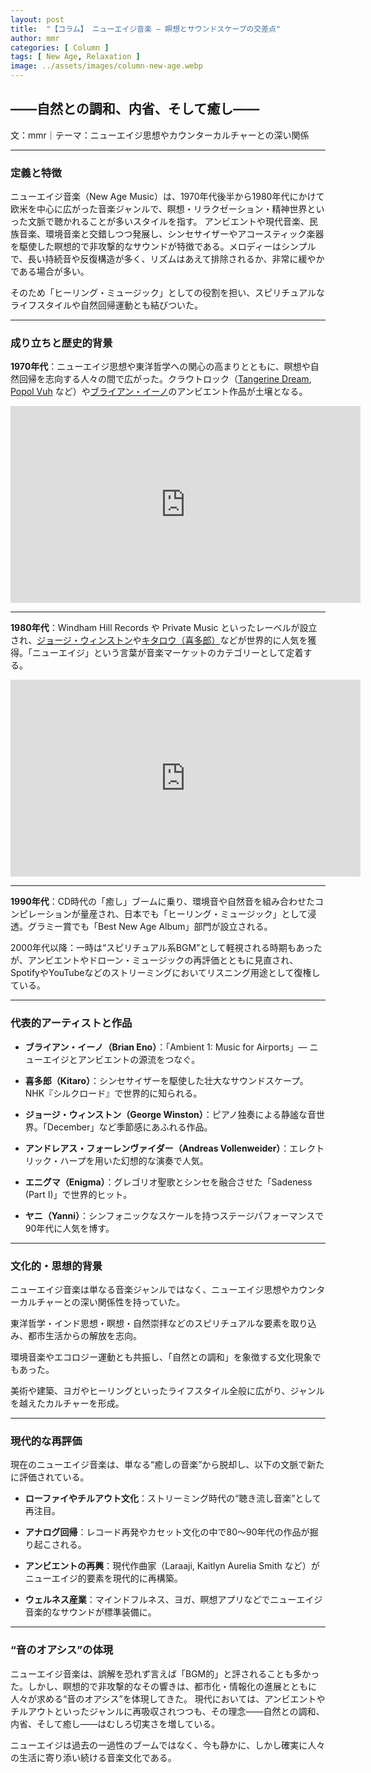 ```yaml
---
layout: post
title:  "【コラム】 ニューエイジ音楽 ― 瞑想とサウンドスケープの交差点"
author: mmr
categories: [ Column ]
tags: [ New Age, Relaxation ]
image: ../assets/images/column-new-age.webp
---
```


## ――自然との調和、内省、そして癒し――


文：mmr｜テーマ：ニューエイジ思想やカウンターカルチャーとの深い関係

<hr>

### 定義と特徴

ニューエイジ音楽（New Age Music）は、1970年代後半から1980年代にかけて欧米を中心に広がった音楽ジャンルで、瞑想・リラクゼーション・精神世界といった文脈で聴かれることが多いスタイルを指す。
アンビエントや現代音楽、民族音楽、環境音楽と交錯しつつ発展し、シンセサイザーやアコースティック楽器を駆使した瞑想的で非攻撃的なサウンドが特徴である。メロディーはシンプルで、長い持続音や反復構造が多く、リズムはあえて排除されるか、非常に緩やかである場合が多い。

そのため「ヒーリング・ミュージック」としての役割を担い、スピリチュアルなライフスタイルや自然回帰運動とも結びついた。

<hr>

### 成り立ちと歴史的背景

**1970年代**：ニューエイジ思想や東洋哲学への関心の高まりとともに、瞑想や自然回帰を志向する人々の間で広がった。クラウトロック（[Tangerine Dream](https://amzn.to/42JEfLd), [Popol Vuh](https://amzn.to/4nSrarh) など）や[ブライアン・イーノ](https://amzn.to/4ooImVa)のアンビエント作品が土壌となる。

<iframe width="560" height="315" src="https://www.youtube.com/embed/reu15RM5OO0?si=cE3kX-VUHyezeIhL" title="YouTube video player" frameborder="0" allow="accelerometer; autoplay; clipboard-write; encrypted-media; gyroscope; picture-in-picture; web-share" referrerpolicy="strict-origin-when-cross-origin" allowfullscreen></iframe>

---

**1980年代**：Windham Hill Records や Private Music といったレーベルが設立され、[ジョージ・ウィンストン](https://amzn.to/3W7NEZl)や[キタロウ（喜多郎）](https://amzn.to/42I1xBc)などが世界的に人気を獲得。「ニューエイジ」という言葉が音楽マーケットのカテゴリーとして定着する。

<iframe width="560" height="315" src="https://www.youtube.com/embed/vzuBXXHwfp4?si=iUoxN2q2MksVDR9V" title="YouTube video player" frameborder="0" allow="accelerometer; autoplay; clipboard-write; encrypted-media; gyroscope; picture-in-picture; web-share" referrerpolicy="strict-origin-when-cross-origin" allowfullscreen></iframe>

---

**1990年代**：CD時代の「癒し」ブームに乗り、環境音や自然音を組み合わせたコンピレーションが量産され、日本でも「ヒーリング・ミュージック」として浸透。グラミー賞でも「Best New Age Album」部門が設立される。

2000年代以降：一時は“スピリチュアル系BGM”として軽視される時期もあったが、アンビエントやドローン・ミュージックの再評価とともに見直され、SpotifyやYouTubeなどのストリーミングにおいてリスニング用途として復権している。

<hr>

### 代表的アーティストと作品

- **ブライアン・イーノ（Brian Eno）**：「Ambient 1: Music for Airports」― ニューエイジとアンビエントの源流をつなぐ。

- **喜多郎（Kitaro）**：シンセサイザーを駆使した壮大なサウンドスケープ。NHK『シルクロード』で世界的に知られる。

- **ジョージ・ウィンストン（George Winston）**：ピアノ独奏による静謐な音世界。「December」など季節感にあふれる作品。

- **アンドレアス・フォーレンヴァイダー（Andreas Vollenweider）**：エレクトリック・ハープを用いた幻想的な演奏で人気。

- **エニグマ（Enigma）**：グレゴリオ聖歌とシンセを融合させた「Sadeness (Part I)」で世界的ヒット。

- **ヤニ（Yanni）**：シンフォニックなスケールを持つステージパフォーマンスで90年代に人気を博す。

<hr>

### 文化的・思想的背景

ニューエイジ音楽は単なる音楽ジャンルではなく、ニューエイジ思想やカウンターカルチャーとの深い関係性を持っていた。

東洋哲学・インド思想・瞑想・自然崇拝などのスピリチュアルな要素を取り込み、都市生活からの解放を志向。

環境音楽やエコロジー運動とも共振し、「自然との調和」を象徴する文化現象でもあった。

美術や建築、ヨガやヒーリングといったライフスタイル全般に広がり、ジャンルを越えたカルチャーを形成。

<hr>

### 現代的な再評価

現在のニューエイジ音楽は、単なる“癒しの音楽”から脱却し、以下の文脈で新たに評価されている。

- **ローファイやチルアウト文化**：ストリーミング時代の“聴き流し音楽”として再注目。

- **アナログ回帰**：レコード再発やカセット文化の中で80〜90年代の作品が掘り起こされる。

- **アンビエントの再興**：現代作曲家（Laraaji, Kaitlyn Aurelia Smith など）がニューエイジ的要素を現代的に再構築。

- **ウェルネス産業**：マインドフルネス、ヨガ、瞑想アプリなどでニューエイジ音楽的なサウンドが標準装備に。

<hr>

### “音のオアシス”の体現

ニューエイジ音楽は、誤解を恐れず言えば「BGM的」と評されることも多かった。しかし、瞑想的で非攻撃的なその響きは、都市化・情報化の進展とともに人々が求める“音のオアシス”を体現してきた。
現代においては、アンビエントやチルアウトといったジャンルに再吸収されつつも、その理念――自然との調和、内省、そして癒し――はむしろ切実さを増している。

ニューエイジは過去の一過性のブームではなく、今も静かに、しかし確実に人々の生活に寄り添い続ける音楽文化である。